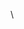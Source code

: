                                                                                                                                                                                                      
  \
